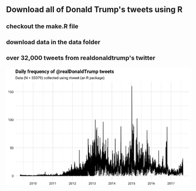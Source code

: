 Download all of Donald Trump's tweets using R
---------------------------------------------

### checkout the make.R file

### download data in the data folder

### over 32,000 tweets from realdonaldtrump's twitter

<p align="center">
<img src="trumptweets.png" alt="trumptweets">
</p>
